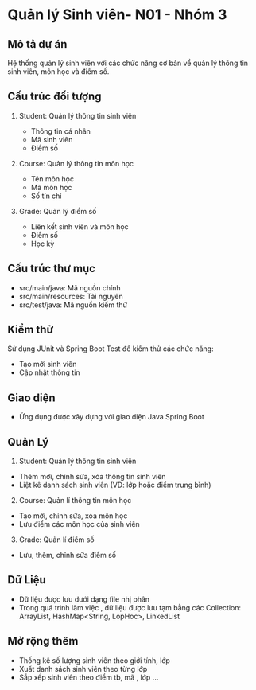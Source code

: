 # Quản lý Sinh viên- N01 - Nhóm 3

## Mô tả dự án
Hệ thống quản lý sinh viên với các chức năng cơ bản về quản lý thông tin sinh viên, môn học và điểm số.

## Cấu trúc đối tượng
1. Student: Quản lý thông tin sinh viên
    - Thông tin cá nhân
    - Mã sinh viên
    - Điểm số

2. Course: Quản lý thông tin môn học
    - Tên môn học
    - Mã môn học
    - Số tín chỉ

3. Grade: Quản lý điểm số
    - Liên kết sinh viên và môn học
    - Điểm số
    - Học kỳ

## Cấu trúc thư mục
- src/main/java: Mã nguồn chính
- src/main/resources: Tài nguyên
- src/test/java: Mã nguồn kiểm thử

## Kiểm thử
Sử dụng JUnit và Spring Boot Test để kiểm thử các chức năng:
- Tạo mới sinh viên
- Cập nhật thông tin

## Giao diện
- Ứng dụng được xây dựng với giao diện Java Spring Boot

## Quản Lý
1. Student: Quản lý thông tin sinh viên
- Thêm mới, chỉnh sửa, xóa thông tin sinh viên
- Liệt kê danh sách sinh viên (VD: lớp hoặc điểm trung bình)

2. Course: Quản lí thông tin môn học
- Tạo mới, chỉnh sửa, xóa môn học 
- Lưu điểm các môn học của sinh viên

3. Grade: Quản lí điểm số
- Lưu, thêm, chỉnh sửa điểm số

## Dữ Liệu
- Dữ liệu được lưu dưới dạng file nhị phân
- Trong quá trình làm việc , dữ liệu được lưu tạm bằng các Collection: ArrayList<SinhVien>, HashMap<String, LopHoc>, LinkedList<MonHoc>

## Mở rộng thêm
- Thống kê số lượng sinh viên theo giới tính, lớp 
- Xuất danh sách sinh viên theo từng lớp
- Sắp xếp sinh viên theo điểm tb, mã , lớp ...



